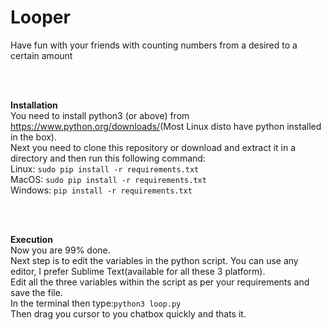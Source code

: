 # Looper
Have fun with your friends with counting numbers from a desired to a certain amount

<br>
<br>

<b>Installation</b><br>You need to install python3 (or above) from <a>https://www.python.org/downloads/</a>(Most Linux disto have python installed in the box).<br>Next you need to clone this repository or download and extract it in a directory and then run this following command:<br>Linux: ```sudo pip install -r requirements.txt``` <br>MacOS: ```sudo pip install -r requirements.txt``` <br>Windows: ```pip install -r requirements.txt``` <br>

<br>
<br>

<b>Execution</b><br>Now you are 99% done.<br>Next step is to edit the variables in the python script. You can use any editor, I prefer Sublime Text(available for all these 3 platform).<br>Edit all the three variables within the script as per your requirements and save the file.<br>In the terminal then type:```python3 loop.py```<br>Then drag you cursor to you chatbox quickly and thats it.
